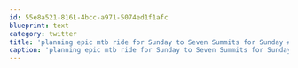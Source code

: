 ```yaml
---
id: 55e8a521-8161-4bcc-a971-5074ed1f1afc
blueprint: text
category: twitter
title: 'planning epic mtb ride for Sunday to Seven Summits for Sunday #kootenay #rossland #mtbike'
caption: 'planning epic mtb ride for Sunday to Seven Summits for Sunday <span class="hashtag hashtag_local">#<a href="http://tweettemp.darylchymko.ca/?tag=kootenay">kootenay</a> <span class="hashtag hashtag_local">#<a href="http://tweettemp.darylchymko.ca/?tag=rossland">rossland</a> <span class="hashtag hashtag_local">#<a href="http://tweettemp.darylchymko.ca/?tag=mtbike">mtbike</a>'
---
```

